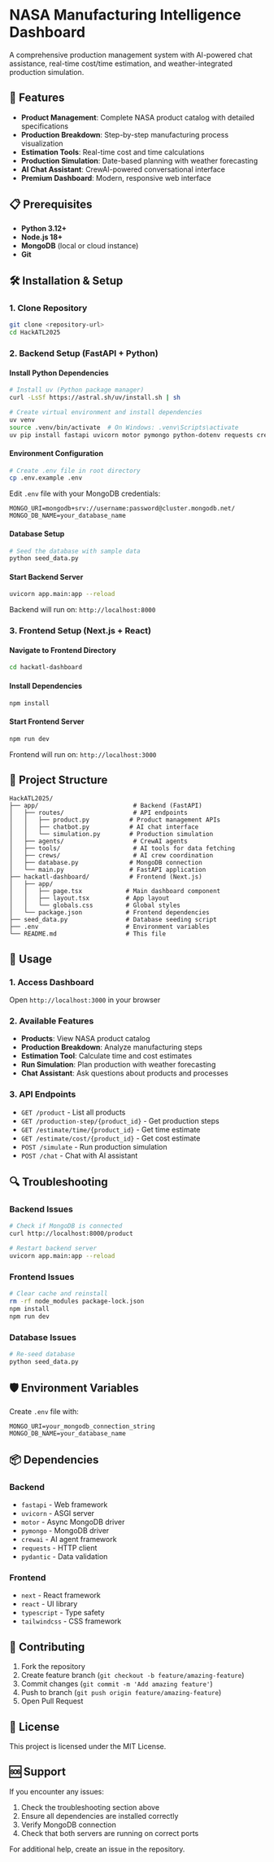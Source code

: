 # NASA Manufacturing Intelligence Dashboard

A comprehensive production management system with AI-powered chat assistance, real-time cost/time estimation, and weather-integrated production simulation.

## 🚀 Features

- **Product Management**: Complete NASA product catalog with detailed specifications
- **Production Breakdown**: Step-by-step manufacturing process visualization
- **Estimation Tools**: Real-time cost and time calculations
- **Production Simulation**: Date-based planning with weather forecasting
- **AI Chat Assistant**: CrewAI-powered conversational interface
- **Premium Dashboard**: Modern, responsive web interface

## 📋 Prerequisites

- **Python 3.12+**
- **Node.js 18+**
- **MongoDB** (local or cloud instance)
- **Git**

## 🛠️ Installation & Setup

### 1. Clone Repository
```bash
git clone <repository-url>
cd HackATL2025
```

### 2. Backend Setup (FastAPI + Python)

#### Install Python Dependencies
```bash
# Install uv (Python package manager)
curl -LsSf https://astral.sh/uv/install.sh | sh

# Create virtual environment and install dependencies
uv venv
source .venv/bin/activate  # On Windows: .venv\Scripts\activate
uv pip install fastapi uvicorn motor pymongo python-dotenv requests crewai crewai-tools pydantic
```

#### Environment Configuration
```bash
# Create .env file in root directory
cp .env.example .env
```

Edit `.env` file with your MongoDB credentials:
```env
MONGO_URI=mongodb+srv://username:password@cluster.mongodb.net/
MONGO_DB_NAME=your_database_name
```

#### Database Setup
```bash
# Seed the database with sample data
python seed_data.py
```

#### Start Backend Server
```bash
uvicorn app.main:app --reload
```
Backend will run on: `http://localhost:8000`

### 3. Frontend Setup (Next.js + React)

#### Navigate to Frontend Directory
```bash
cd hackatl-dashboard
```

#### Install Dependencies
```bash
npm install
```

#### Start Frontend Server
```bash
npm run dev
```
Frontend will run on: `http://localhost:3000`

## 🔧 Project Structure

```
HackATL2025/
├── app/                          # Backend (FastAPI)
│   ├── routes/                   # API endpoints
│   │   ├── product.py           # Product management APIs
│   │   ├── chatbot.py           # AI chat interface
│   │   └── simulation.py        # Production simulation
│   ├── agents/                   # CrewAI agents
│   ├── tools/                    # AI tools for data fetching
│   ├── crews/                    # AI crew coordination
│   ├── database.py              # MongoDB connection
│   └── main.py                  # FastAPI application
├── hackatl-dashboard/           # Frontend (Next.js)
│   ├── app/
│   │   ├── page.tsx            # Main dashboard component
│   │   ├── layout.tsx          # App layout
│   │   └── globals.css         # Global styles
│   └── package.json            # Frontend dependencies
├── seed_data.py                # Database seeding script
├── .env                        # Environment variables
└── README.md                   # This file
```

## 🚀 Usage

### 1. Access Dashboard
Open `http://localhost:3000` in your browser

### 2. Available Features
- **Products**: View NASA product catalog
- **Production Breakdown**: Analyze manufacturing steps
- **Estimation Tool**: Calculate time and cost estimates
- **Run Simulation**: Plan production with weather forecasting
- **Chat Assistant**: Ask questions about products and processes

### 3. API Endpoints
- `GET /product` - List all products
- `GET /production-step/{product_id}` - Get production steps
- `GET /estimate/time/{product_id}` - Get time estimate
- `GET /estimate/cost/{product_id}` - Get cost estimate
- `POST /simulate` - Run production simulation
- `POST /chat` - Chat with AI assistant

## 🔍 Troubleshooting

### Backend Issues
```bash
# Check if MongoDB is connected
curl http://localhost:8000/product

# Restart backend server
uvicorn app.main:app --reload
```

### Frontend Issues
```bash
# Clear cache and reinstall
rm -rf node_modules package-lock.json
npm install
npm run dev
```

### Database Issues
```bash
# Re-seed database
python seed_data.py
```

## 🛡️ Environment Variables

Create `.env` file with:
```env
MONGO_URI=your_mongodb_connection_string
MONGO_DB_NAME=your_database_name
```

## 📦 Dependencies

### Backend
- `fastapi` - Web framework
- `uvicorn` - ASGI server
- `motor` - Async MongoDB driver
- `pymongo` - MongoDB driver
- `crewai` - AI agent framework
- `requests` - HTTP client
- `pydantic` - Data validation

### Frontend
- `next` - React framework
- `react` - UI library
- `typescript` - Type safety
- `tailwindcss` - CSS framework

## 🤝 Contributing

1. Fork the repository
2. Create feature branch (`git checkout -b feature/amazing-feature`)
3. Commit changes (`git commit -m 'Add amazing feature'`)
4. Push to branch (`git push origin feature/amazing-feature`)
5. Open Pull Request

## 📄 License

This project is licensed under the MIT License.

## 🆘 Support

If you encounter any issues:
1. Check the troubleshooting section above
2. Ensure all dependencies are installed correctly
3. Verify MongoDB connection
4. Check that both servers are running on correct ports

For additional help, create an issue in the repository.